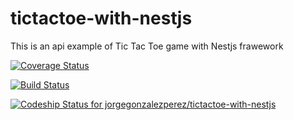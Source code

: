 # tictactoe-with-nestjs

This is an api example of Tic Tac Toe game with Nestjs frawework

[![Coverage Status](https://coveralls.io/repos/github/jorgegonzalezperez/tictactoe-with-nestjs/badge.svg?branch=develop)](https://coveralls.io/github/jorgegonzalezperez/tictactoe-with-nestjs?branch=develop)

[![Build Status](https://travis-ci.org/jorgegonzalezperez/tictactoe-with-nestjs.svg?branch=develop)](https://travis-ci.org/jorgegonzalezperez/tictactoe-with-nestjs)

[![Codeship Status for jorgegonzalezperez/tictactoe-with-nestjs](https://app.codeship.com/projects/861f29e0-0f3a-0136-0492-1288c351e72f/status?branch=develop)](https://app.codeship.com/projects/282469)